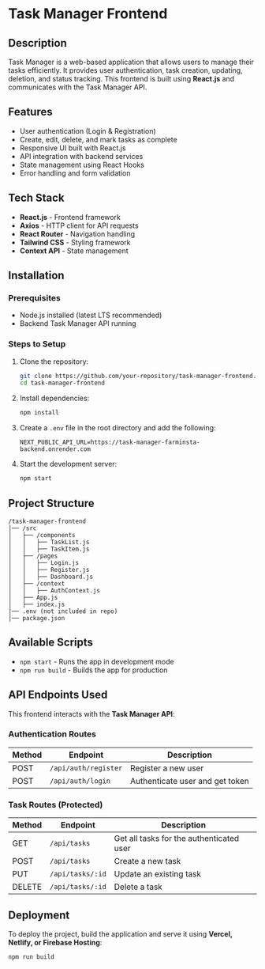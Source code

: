 # Task Manager Frontend

## Description

Task Manager is a web-based application that allows users to manage their tasks efficiently. It provides user authentication, task creation, updating, deletion, and status tracking. This frontend is built using **React.js** and communicates with the Task Manager API.

## Features

- User authentication (Login & Registration)
- Create, edit, delete, and mark tasks as complete
- Responsive UI built with React.js
- API integration with backend services
- State management using React Hooks
- Error handling and form validation

## Tech Stack

- **React.js** - Frontend framework
- **Axios** - HTTP client for API requests
- **React Router** - Navigation handling
- **Tailwind CSS** - Styling framework
- **Context API** - State management

## Installation

### Prerequisites

- Node.js installed (latest LTS recommended)
- Backend Task Manager API running

### Steps to Setup

1. Clone the repository:

   ```sh
   git clone https://github.com/your-repository/task-manager-frontend.git
   cd task-manager-frontend
   ```

2. Install dependencies:

   ```sh
   npm install
   ```

3. Create a `.env` file in the root directory and add the following:

   ```env
   NEXT_PUBLIC_API_URL=https://task-manager-farminsta-backend.onrender.com
   ```

4. Start the development server:
   ```sh
   npm start
   ```

## Project Structure

```
/task-manager-frontend
│── /src
│   ├── /components
│   │   ├── TaskList.js
│   │   ├── TaskItem.js
│   ├── /pages
│   │   ├── Login.js
│   │   ├── Register.js
│   │   ├── Dashboard.js
│   ├── /context
│   │   ├── AuthContext.js
│   ├── App.js
│   ├── index.js
│── .env (not included in repo)
│── package.json
```

## Available Scripts

- `npm start` - Runs the app in development mode
- `npm run build` - Builds the app for production

## API Endpoints Used

This frontend interacts with the **Task Manager API**:

### Authentication Routes

| Method | Endpoint             | Description                     |
| ------ | -------------------- | ------------------------------- |
| POST   | `/api/auth/register` | Register a new user             |
| POST   | `/api/auth/login`    | Authenticate user and get token |

### Task Routes (Protected)

| Method | Endpoint         | Description                              |
| ------ | ---------------- | ---------------------------------------- |
| GET    | `/api/tasks`     | Get all tasks for the authenticated user |
| POST   | `/api/tasks`     | Create a new task                        |
| PUT    | `/api/tasks/:id` | Update an existing task                  |
| DELETE | `/api/tasks/:id` | Delete a task                            |

## Deployment

To deploy the project, build the application and serve it using **Vercel, Netlify, or Firebase Hosting**:

```sh
npm run build
```
